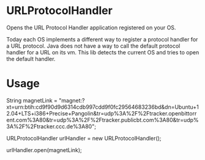 URLProtocolHandler
==================

Opens the URL Protocol Handler application registered on your OS.

Today each OS implements a different way to register a protocol handler for a URL protocol.
Java does not have a way to call the default protocol handler for a URL on its vm.
This lib detects the current OS and tries to open the default handler.

Usage
==================

String magnetLink = "magnet:?xt=urn:btih:cd9f90d9d6314cdb997cdd9f0fc29564683236bd&dn=Ubuntu+12.04+LTS+i386+Precise+Pangolin&tr=udp%3A%2F%2Ftracker.openbittorrent.com%3A80&tr=udp%3A%2F%2Ftracker.publicbt.com%3A80&tr=udp%3A%2F%2Ftracker.ccc.de%3A80";

URLProtocolHandler urlHandler = new URLProtocolHandler();

urlHandler.open(magnetLink);